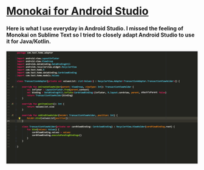 <u><h1>Monokai for Android Studio</h1></u>

<h4>Here is what I use everyday in Android Studio. I missed the feeling of Monokai on Sublime Text so I tried to closely adapt Android Studio to use it for Java/Kotlin.</h4>

<img src="Monokai Screenshot.png" />